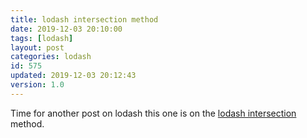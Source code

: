 ```yaml
---
title: lodash intersection method
date: 2019-12-03 20:10:00
tags: [lodash]
layout: post
categories: lodash
id: 575
updated: 2019-12-03 20:12:43
version: 1.0
---
```


Time for another post on lodash this one is on the [lodash intersection](https://lodash.com/docs/4.17.15#intersection) method.

<!-- more -->
